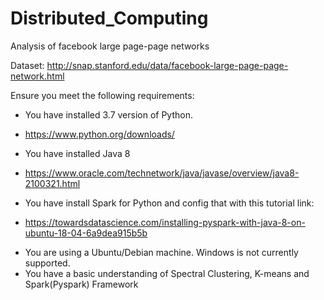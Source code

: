 # Distributed_Computing

Analysis of facebook large page-page networks

Dataset: http://snap.stanford.edu/data/facebook-large-page-page-network.html

Ensure you meet the following requirements:

* You have installed 3.7 version of Python.
- https://www.python.org/downloads/
* You have installed Java 8 
- https://www.oracle.com/technetwork/java/javase/overview/java8-2100321.html
* You have install Spark for Python and config that with this tutorial link:
- https://towardsdatascience.com/installing-pyspark-with-java-8-on-ubuntu-18-04-6a9dea915b5b
* You are using a Ubuntu/Debian machine. Windows is not currently supported.
* You have a basic understanding of Spectral Clustering, K-means and Spark(Pyspark) Framework

